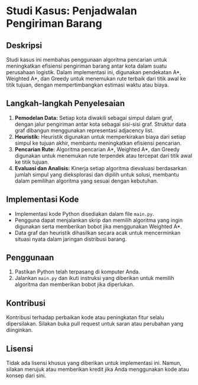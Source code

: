 # Studi Kasus: Penjadwalan Pengiriman Barang

## Deskripsi
Studi kasus ini membahas penggunaan algoritma pencarian untuk meningkatkan efisiensi pengiriman barang antar kota dalam suatu perusahaan logistik. Dalam implementasi ini, digunakan pendekatan A*, Weighted A*, dan Greedy untuk menemukan rute terbaik dari titik awal ke titik tujuan, dengan mempertimbangkan estimasi waktu atau biaya.

## Langkah-langkah Penyelesaian
1. **Pemodelan Data:** Setiap kota diwakili sebagai simpul dalam graf, dengan jalur pengiriman antar kota sebagai sisi-sisi graf. Struktur data graf dibangun menggunakan representasi adjacency list.
2. **Heuristik:** Heuristik digunakan untuk memperkirakan biaya dari setiap simpul ke tujuan akhir, membantu meningkatkan efisiensi pencarian.
3. **Pencarian Rute:** Algoritma pencarian A*, Weighted A*, dan Greedy digunakan untuk menemukan rute terpendek atau tercepat dari titik awal ke titik tujuan.
4. **Evaluasi dan Analisis:** Kinerja setiap algoritma dievaluasi berdasarkan jumlah simpul yang dieksplorasi dan dipilih untuk solusi, membantu dalam pemilihan algoritma yang sesuai dengan kebutuhan.

## Implementasi Kode
- Implementasi kode Python disediakan dalam file `main.py`.
- Pengguna dapat menjalankan skrip dan memilih algoritma yang ingin digunakan serta memberikan bobot jika menggunakan Weighted A*.
- Data graf dan heuristik dihasilkan secara acak untuk mencerminkan situasi nyata dalam jaringan distribusi barang.

## Penggunaan
1. Pastikan Python telah terpasang di komputer Anda.
2. Jalankan `main.py` dan ikuti instruksi yang diberikan untuk memilih algoritma dan memberikan bobot jika diperlukan.

## Kontribusi
Kontribusi terhadap perbaikan kode atau peningkatan fitur selalu dipersilakan. Silakan buka pull request untuk saran atau perubahan yang diinginkan.

## Lisensi
Tidak ada lisensi khusus yang diberikan untuk implementasi ini. Namun, silakan merujuk atau memberikan kredit jika Anda menggunakan kode atau konsep dari sini.

